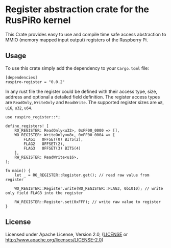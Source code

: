 # Register abstraction crate for the RusPiRo kernel

This Crate provides easy to use and compile time safe access abstraction to MMIO (memory mapped input output) registers of the Raspberry Pi.

## Usage

To use this crate simply add the dependency to your ``Cargo.toml`` file:
```
[dependencies]
ruspiro-register = "0.0.2"
```

In any rust file the register could be defined with their access type, size, address and optional a detailed field definition.
The register access types are ``ReadOnly``, ``WriteOnly`` and ``ReadWrite``. The supported register sizes are `u8`, ``u16``, ``u32``, ``u64``.

```
use ruspiro_register::*;

define_registers! [
    RO_REGISTER: ReadOnly<u32>, 0xFF00_0000 => [],
    WO_REGISTER: WriteOnly<u8>, 0xFF00_0004 => [
        FLAG1   OFFSET(0) BITS(2),
        FLAG2   OFFSET(2),
        FLAG3   OFFSET(3) BITS(4)
    ],
    RW_REGISTER: ReadWrite<u16>, 
];

fn main() {
    let _ = RO_REGISTER::Register.get(); // read raw value from register

    WO_REGISTER::Register.write(WO_REGISTER::FLAG3, 0b1010); // write only field FLAG3 into the register
    
    RW_REGISTER::Register.set(0xFFF); // write raw value to register
}
```

## License
Licensed under Apache License, Version 2.0, ([LICENSE](LICENSE) or http://www.apache.org/licenses/LICENSE-2.0)